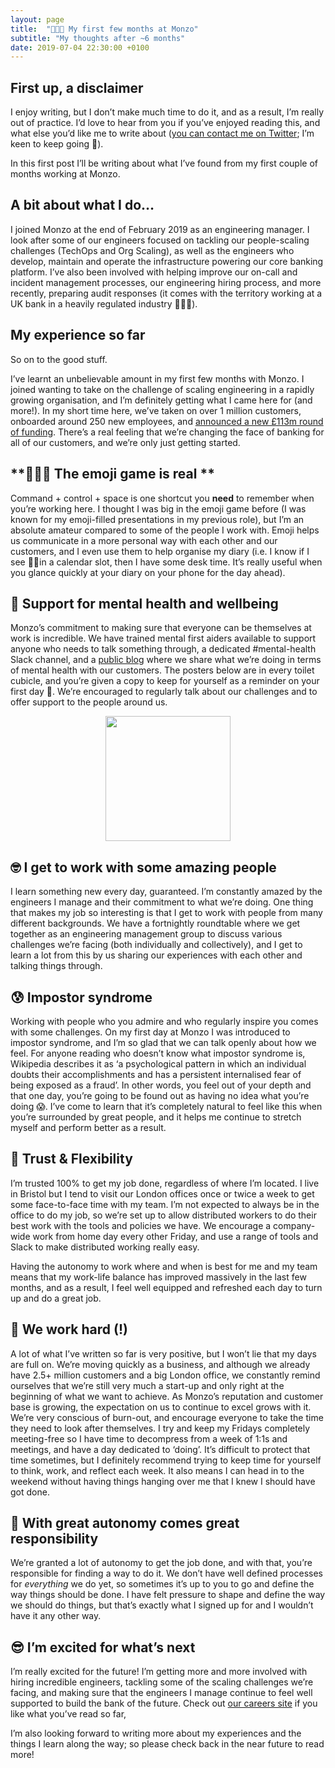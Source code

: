 ```yaml
---
layout: page
title:  "👨🏻‍🔧 My first few months at Monzo"
subtitle: "My thoughts after ~6 months"
date: 2019-07-04 22:30:00 +0100
---
```


## **First up, a disclaimer**

I enjoy writing, but I don’t make much time to do it, and as a result, I’m really out of practice. I’d love to hear from you if you’ve enjoyed reading this, and what else you’d like me to write about ([you can contact me on Twitter](https://twitter.com/lukebriscoe); I’m keen to keep going 📝).

In this first post I’ll be writing about what I’ve found from my first couple of months working at Monzo.

## **A bit about what I do…**

I joined Monzo at the end of February 2019 as an engineering manager. I look after some of our engineers focused on tackling our people-scaling challenges (TechOps and Org Scaling), as well as the engineers who develop, maintain and operate the infrastructure powering our core banking platform. I’ve also been involved with helping improve our on-call and incident management processes, our engineering hiring process, and more recently, preparing audit responses (it comes with the territory working at a UK bank in a heavily regulated industry 🕵🏼‍♂️).

## **My experience so far**

So on to the good stuff. 

I’ve learnt an unbelievable amount in my first few months with Monzo. I joined wanting to take on the challenge of scaling engineering in a rapidly growing organisation, and I’m definitely getting what I came here for (and more!). In my short time here, we’ve taken on over 1 million customers, onboarded around 250 new employees, and [announced a new £113m round of funding](https://monzo.com/blog/2019/06/25/monzos-latest-funding-round). There’s a real feeling that we’re changing the face of banking for all of our customers, and we’re only just getting started.

## **💁🏻‍♂️ The emoji game is real **

Command + control + space is one shortcut you **need** to remember when you’re working here. I thought I was big in the emoji game before (I was known for my emoji-filled presentations in my previous role), but I’m an absolute amateur compared to some of the people I work with. Emoji helps us communicate in a more personal way with each other and our customers, and I even use them to help organise my diary (i.e. I know if I see 👨‍💻in a calendar slot, then I have some desk time. It’s really useful when you glance quickly at your diary on your phone for the day ahead).

## **🧠 Support for mental health and wellbeing**

Monzo’s commitment to making sure that everyone can be themselves at work is incredible. We have trained mental first aiders available to support anyone who needs to talk something through, a dedicated #mental-health Slack channel, and a [public blog](https://monzo.com/blog/mental-health/) where we share what we’re doing in terms of mental health with our customers. The posters below are in every toilet cubicle, and you’re given a copy to keep for yourself as a reminder on your first day 🤗. We’re encouraged to regularly talk about our challenges and to offer support to the people around us.

<p align="center"> 
  <img width="200" height="200" src="https://github.com/lukebriscoe/lukebriscoe.github.io/assets/img/Monzo-Mental-Health-Poster.png">
</p>


## **🤓 I get to work with some amazing people**

I learn something new every day, guaranteed. I’m constantly amazed by the engineers I manage and their commitment to what we’re doing. One thing that makes my job so interesting is that I get to work with people from many different backgrounds. We have a fortnightly roundtable where we get together as an engineering management group to discuss various challenges we’re facing (both individually and collectively), and I get to learn a lot from this by us sharing our experiences with each other and talking things through.

## **😰 Impostor syndrome**

Working with people who you admire and who regularly inspire you comes with some challenges. On my first day at Monzo I was introduced to impostor syndrome, and I’m so glad that we can talk openly about how we feel. For anyone reading who doesn’t know what impostor syndrome is, Wikipedia describes it as ‘a psychological pattern in which an individual doubts their accomplishments and has a persistent internalised fear of being exposed as a fraud’. In other words, you feel out of your depth and that one day, you’re going to be found out as having no idea what you’re doing 😱. I’ve come to learn that it’s completely natural to feel like this when you’re surrounded by great people, and it helps me continue to stretch myself and perform better as a result.

## **🏡 Trust & Flexibility**

I’m trusted 100% to get my job done, regardless of where I’m located. I live in Bristol but I tend to visit our London offices once or twice a week to get some face-to-face time with my team. I’m not expected to always be in the office to do my job, so we’re set up to allow distributed workers to do their best work with the tools and policies we have. We encourage a company-wide work from home day every other Friday, and use a range of tools and Slack to make distributed working really easy.

Having the autonomy to work where and when is best for me and my team means that my work-life balance has improved massively in the last few months, and as a result, I feel well equipped and refreshed each day to turn up and do a great job.

## **🤔 We work hard (!)**

A lot of what I’ve written so far is very positive, but I won’t lie that my days are full on. We’re moving quickly as a business, and although we already have 2.5+ million customers and a big London office, we constantly remind ourselves that we’re still very much a start-up and only right at the beginning of what we want to achieve. As Monzo’s reputation and customer base is growing, the expectation on us to continue to excel grows with it. We’re very conscious of burn-out, and encourage everyone to take the time they need to look after themselves. I try and keep my Fridays completely meeting-free so I have time to decompress from a week of 1:1s and meetings, and have a day dedicated to ‘doing’. It’s difficult to protect that time sometimes, but I definitely recommend trying to keep time for yourself to think, work, and reflect each week. It also means I can head in to the weekend without having things hanging over me that I knew I should have got done.

##  **🤝 With great autonomy comes great responsibility**

We’re granted a lot of autonomy to get the job done, and with that, you’re responsible for finding a way to do it. We don’t have well defined processes for _everything_ we do yet, so sometimes it’s up to you to go and define the way things should be done. I have felt pressure to shape and define the way we should do things, but that’s exactly what I signed up for and I wouldn’t have it any other way.

## **😎 I’m excited for what’s next**

I’m really excited for the future! I’m getting more and more involved with hiring incredible engineers, tackling some of the scaling challenges we’re facing, and making sure that the engineers I manage continue to feel well supported to build the bank of the future. Check out [our careers site](https://monzo.com/careers/) if you like what you’ve read so far,

I’m also looking forward to writing more about my experiences and the things I learn along the way; so please check back in the near future to read more!
